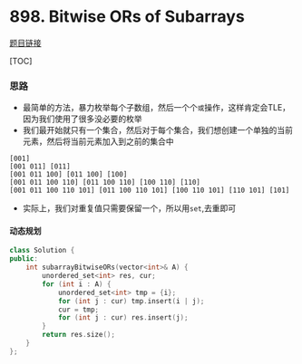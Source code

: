# 898. Bitwise ORs of Subarrays

[题目链接](https://leetcode.com/problems/bitwise-ors-of-subarrays/)

[TOC]

### 思路

* 最简单的方法，暴力枚举每个子数组，然后一个个`或`操作，这样肯定会TLE，因为我们使用了很多没必要的枚举
* 我们最开始就只有一个集合，然后对于每个集合，我们想创建一个单独的当前元素，然后将当前元素加入到之前的集合中

```
[001]
[001 011] [011]
[001 011 100] [011 100] [100]
[001 011 100 110] [011 100 110] [100 110] [110]
[001 011 100 110 101] [011 100 110 101] [100 110 101] [110 101] [101]
```

* 实际上，我们对重复值只需要保留一个，所以用`set`,去重即可

#### 动态规划

```cpp
class Solution {
public:
    int subarrayBitwiseORs(vector<int>& A) {
        unordered_set<int> res, cur;
        for (int i : A) {
            unordered_set<int> tmp = {i};
            for (int j : cur) tmp.insert(i | j);
            cur = tmp;
            for (int j : cur) res.insert(j);
        }
        return res.size();
    }
};
```

